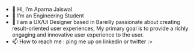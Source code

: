 - 👋 Hi, I’m Aparna Jaiswal
- 👀 I’m an Engineering Student
- 🌱 I am a UX/UI Designer based in Bareilly passionate about creating result-oriented user experiences, My primary goal is to provide a richly engaging and       innovative user experience to the user. 
- 📫 How to reach me : ping me up on linkedin or twitter :>

<!---
Aparnaajaiswal/Aparnaajaiswal is a ✨ special ✨ repository because its `README.md` (this file) appears on your GitHub profile.
You can click the Preview link to take a look at your changes.
--->
